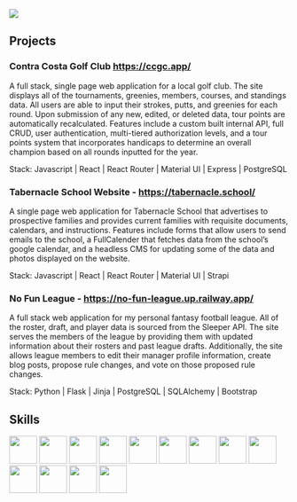 <picture>
<source 
  srcset="https://github-readme-stats.vercel.app/api?username=mattpereira&show_icons=true&theme=dark"
  media="(prefers-color-scheme: dark)"
/>
<source
  srcset="https://github-readme-stats.vercel.app/api?username=mattpereira&show_icons=true"
  media="(prefers-color-scheme: light), (prefers-color-scheme: no-preference)"
/>
<img src="https://github-readme-stats.vercel.app/api?username=mattpereira&show_icons=true" />
</picture>

## Projects
### Contra Costa Golf Club https://ccgc.app/
A full stack, single page web application for a local golf club. The site displays all of the tournaments, greenies, members, courses, and standings data. All users are able to input their strokes, putts, and greenies for each round. Upon submission of any new, edited, or deleted data, tour points are automatically recalculated. Features include a custom built internal API, full CRUD, user authentication, multi-tiered authorization levels, and a tour points system that incorporates handicaps to determine an overall champion based on all rounds inputted for the year. 

Stack: Javascript | React | React Router | Material UI | Express | PostgreSQL

### Tabernacle School Website - https://tabernacle.school/
A single page web application for Tabernacle School that advertises to prospective families and provides current families with requisite documents, calendars, and instructions. Features include forms that allow users to send emails to the school, a FullCalender that fetches data from the school’s google calendar, and a headless CMS for updating some of the data and photos displayed on the website. 

Stack: Javascript | React | React Router | Material UI | Strapi

### No Fun League - https://no-fun-league.up.railway.app/
A full stack web application for my personal fantasy football league. All of the roster, draft, and player data is sourced from the Sleeper API. The site serves the members of the league by providing them with updated information about their rosters and past league drafts. Additionally, the site allows league members to edit their manager profile information, create blog posts, propose rule changes, and vote on those proposed rule changes. 

Stack: Python | Flask | Jinja | PostgreSQL | SQLAlchemy | Bootstrap


## Skills

<div>
<img style="height:50px;width:50px;" src="https://user-images.githubusercontent.com/25181517/117447155-6a868a00-af3d-11eb-9cfe-245df15c9f3f.png"/>
 
<img style="height:50px;width:50px;" src="https://user-images.githubusercontent.com/25181517/189716630-fe6c084c-6c66-43af-aa49-64c8aea4a5c2.png"/>
 
<img style="height:50px;width:50px;" src="https://user-images.githubusercontent.com/25181517/183859966-a3462d8d-1bc7-4880-b353-e2cbed900ed6.png"/>


<img style="height:50px;width:50px;" src="https://user-images.githubusercontent.com/25181517/183423507-c056a6f9-1ba8-4312-a350-19bcbc5a8697.png"/>
 
<img style="height:50px;width:50px;" src="https://user-images.githubusercontent.com/25181517/183423775-2276e25d-d43d-4e58-890b-edbc88e915f7.png"/>
 
<img style="height:50px;width:50px;" src="https://user-images.githubusercontent.com/25181517/117208740-bfb78400-adf5-11eb-97bb-09072b6bedfc.png"/>
 
<img style="height:50px;width:50px;" src="https://user-images.githubusercontent.com/25181517/186884153-99edc188-e4aa-4c84-91b0-e2df260ebc33.png"/>
 
<img style="height:50px;width:50px;" src="https://user-images.githubusercontent.com/25181517/192108372-f71d70ac-7ae6-4c0d-8395-51d8870c2ef0.png"/>
 
<img style="height:50px;width:50px;" src="https://user-images.githubusercontent.com/25181517/192108374-8da61ba1-99ec-41d7-80b8-fb2f7c0a4948.png"/>
 
<img style="height:50px;width:50px;" src="https://user-images.githubusercontent.com/25181517/183898054-b3d693d4-dafb-4808-a509-bab54cf5de34.png"/>
 
<img style="height:50px;width:50px;" src="https://user-images.githubusercontent.com/25181517/183896132-54262f2e-6d98-41e3-8888-e40ab5a17326.png"/>
 
<img style="height:50px;width:50px;" src="https://user-images.githubusercontent.com/25181517/117207330-263ba280-adf4-11eb-9b97-0ac5b40bc3be.png"/>
 
<img style="height:50px;width:50px;" src="https://user-images.githubusercontent.com/25181517/182884177-d48a8579-2cd0-447a-b9a6-ffc7cb02560e.png"/>
 
</div>



	
 
 
